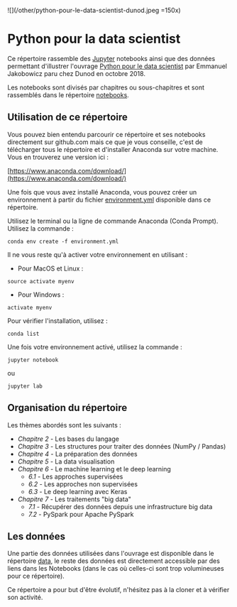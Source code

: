 ![](/other/python-pour-le-data-scientist-dunod.jpeg =150x)

# Python pour la data scientist

Ce répertoire rassemble des [Jupyter](http://jupyter.org/) notebooks ainsi que des données permettant d'illustrer l'ouvrage [Python pour le data scientist](https://www.dunod.com/sciences-techniques/python-pour-data-scientist-bases-du-langage-au-machine-learning) par Emmanuel Jakobowicz paru chez Dunod en octobre 2018.

Les notebooks sont divisés par chapitres ou sous-chapitres et sont rassemblés dans le répertoire [notebooks](/notebooks/).

## Utilisation de ce répertoire

Vous pouvez bien entendu parcourir ce répertoire et ses notebooks directement sur github.com mais ce que je vous conseille, c'est de télécharger tous le répertoire et d'installer Anaconda sur votre machine. Vous en trouverez une version ici :

[https://www.anaconda.com/download/](https://www.anaconda.com/download/)

Une fois que vous avez installé Anaconda, vous pouvez créer un environnement à partir du fichier [environment.yml](/environment.yml) disponible dans ce répertoire.

Utilisez le terminal ou la ligne de commande Anaconda (Conda Prompt). Utilisez la commande :
```
conda env create -f environment.yml
```

Il ne vous reste qu'à activer votre environnement en utilisant :
- Pour MacOS et Linux :
```
source activate myenv
```

- Pour Windows :
```
activate myenv
```

Pour vérifier l'installation, utilisez :
```
conda list
```

Une fois votre environnement activé, utilisez la commande :
```
jupyter notebook
```
ou
```
jupyter lab
```

## Organisation du répertoire

Les thèmes abordés sont les suivants :

- *Chapitre 2* - Les bases du langage
- *Chapitre 3* - Les structures pour traiter des données (NumPy / Pandas)
- *Chapitre 4* - La préparation des données
- *Chapitre 5* - La data visualisation
- *Chapitre 6* - Le machine learning et le deep learning
  - *6.1* - Les approches supervisées
  - *6.2* - Les approches non supervisées
  - *6.3* - Le deep learning avec Keras
- *Chapitre 7* - Les traitements "big data"
  - *7.1* - Récupérer des données depuis une infrastructure big data
  - *7.2* - PySpark pour Apache PySpark

## Les données

Une partie des données utilisées dans l'ouvrage est disponible dans le répertoire [data](/data/), le reste des données est directement accessible par des liens dans les Notebooks (dans le cas où celles-ci sont trop volumineuses pour ce répertoire).

Ce répertoire a pour but d'être évolutif, n'hésitez pas à la cloner et à vérifier son activité.
